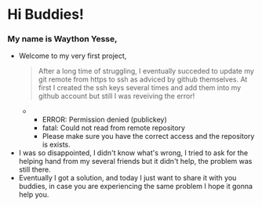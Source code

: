 # Hi Buddies!
### My name is Waython Yesse,

* Welcome to my very first project,
  > After a long time of struggling, I eventually succeded to update my git remote from https to ssh as adviced by github themselves.
  > At first I created the ssh keys several times and add them into my github account but still I was reveiving the error!
   *  * ERROR: Permission denied (publickey)
      * fatal: Could not read from remote repository
      * Please make sure you have the correct access and the repository is exists.
* I was so disappointed, I didn't know what's wrong, I tried to ask for the helping hand from my several friends but it didn't help, the problem was still there.
* Eventually I got a solution, and today I just want to share it with you buddies, in case you are experiencing the same problem I hope it gonna help you.
